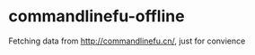 commandlinefu-offline
=====================
Fetching data from http://commandlinefu.cn/, just for convience
